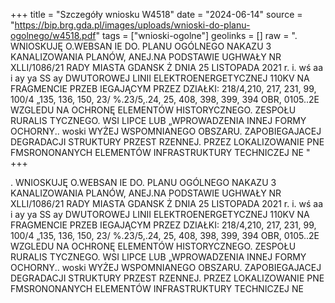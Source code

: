 +++
title = "Szczegóły wniosku W4518"
date = "2024-06-14"
source = "https://bip.brg.gda.pl/images/uploads/wnioski-do-planu-ogolnego/w4518.pdf"
tags = ["wnioski-ogolne"]
geolinks = []
raw = ". WNIOSKUJĘ O.WEBSAN IE DO. PLANU OGÓLNEGO NAKAZU 3 KANALIZOWANIA PLANÓW, ANEJ.NA PODSTAWIE UGHWAŁY NR XLLI/1086/21 RADY MIASTA GDANSK Ż DNIA 25 LISTOPADA 2021 r. i. wś aa i ay ya SS ay DWUTOROWEJ LINII ELEKTROENERGETYCZNEJ 110KV NA FRAGMENCIE PRZEB IEGAJĄCYM PRZEZ DZIAŁKI: 218/4,210, 217, 231, 99, 100/4 „135, 136, 150, 23/ %.23/5,.24, 25, 408, 398, 399, 394 OBR, 0105..2E WZGLEDU NA OCHRONĘ ELEMENTÓW HISTORYCZNEGO. ZESPOŁU RURALIS TYCZNEGO. WSI LIPCE LUB „WPROWADZENIA INNEJ FORMY OCHORNY.. woski WYŻEJ WSPOMNIANEGO OBSZARU. ZAPOBIEGAJACEJ DEGRADACJI STRUKTURY PRZEST RZENNEJ. PRZEZ LOKALIZOWANIE PNE FMSRONONANYCH ELEMENTÓW INFRASTRUKTURY TECHNICZEJ  NE "
+++

. WNIOSKUJĘ O.WEBSAN IE DO. PLANU OGÓLNEGO NAKAZU 3 KANALIZOWANIA PLANÓW, ANEJ.NA PODSTAWIE
UGHWAŁY NR XLLI/1086/21 RADY MIASTA GDANSK Ż DNIA 25 LISTOPADA 2021 r.
i. wś
aa i ay ya SS ay
DWUTOROWEJ LINII ELEKTROENERGETYCZNEJ 110KV NA FRAGMENCIE PRZEB IEGAJĄCYM PRZEZ DZIAŁKI:
218/4,210, 217, 231, 99, 100/4 „135, 136, 150, 23/ %.23/5,.24, 25, 408, 398, 399, 394 OBR, 0105..2E WZGLEDU NA OCHRONĘ ELEMENTÓW
HISTORYCZNEGO. ZESPOŁU RURALIS TYCZNEGO. WSI LIPCE LUB „WPROWADZENIA INNEJ FORMY OCHORNY.. woski
WYŻEJ WSPOMNIANEGO OBSZARU. ZAPOBIEGAJACEJ DEGRADACJI STRUKTURY PRZEST RZENNEJ. PRZEZ LOKALIZOWANIE
PNE FMSRONONANYCH ELEMENTÓW INFRASTRUKTURY TECHNICZEJ  NE



